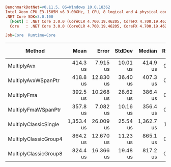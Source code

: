``` ini

BenchmarkDotNet=v0.11.5, OS=Windows 10.0.18362
Intel Xeon CPU E3-1505M v6 3.00GHz, 1 CPU, 8 logical and 4 physical cores
.NET Core SDK=3.0.100
  [Host] : .NET Core 3.0.0 (CoreCLR 4.700.19.46205, CoreFX 4.700.19.46214), 64bit RyuJIT
  Core   : .NET Core 3.0.0 (CoreCLR 4.700.19.46205, CoreFX 4.700.19.46214), 64bit RyuJIT

Job=Core  Runtime=Core  

```
|                Method |       Mean |     Error |   StdDev |     Median | Ratio | RatioSD | Rank | Gen 0 | Gen 1 | Gen 2 | Allocated |
|---------------------- |-----------:|----------:|---------:|-----------:|------:|--------:|-----:|------:|------:|------:|----------:|
|           MultiplyAvx |   414.3 us |  7.915 us | 10.01 us |   414.9 us |  0.31 |    0.01 |    3 |     - |     - |     - |         - |
|   MultiplyAvxWSpanPtr |   418.8 us | 12.830 us | 36.40 us |   407.3 us |  0.31 |    0.02 |    3 |     - |     - |     - |         - |
|           MultiplyFma |   392.5 us | 10.268 us | 28.62 us |   386.4 us |  0.32 |    0.03 |    2 |     - |     - |     - |         - |
|   MultiplyFmaWSpanPtr |   357.8 us |  7.082 us | 10.16 us |   356.4 us |  0.27 |    0.01 |    1 |     - |     - |     - |         - |
| MultiplyClassicSingle | 1,353.4 us | 26.009 us | 25.54 us | 1,362.7 us |  1.00 |    0.00 |    6 |     - |     - |     - |         - |
| MultiplyClassicGroup4 |   864.2 us | 12.670 us | 11.23 us |   865.1 us |  0.64 |    0.02 |    5 |     - |     - |     - |         - |
| MultiplyClassicGroup8 |   824.4 us | 16.366 us | 19.48 us |   817.2 us |  0.61 |    0.02 |    4 |     - |     - |     - |         - |
